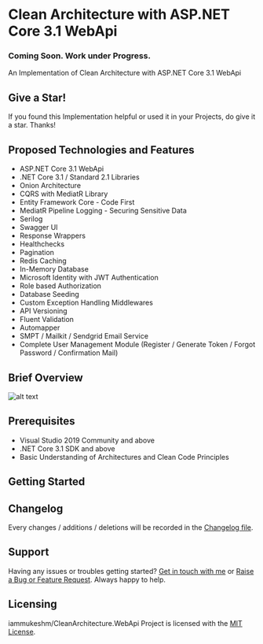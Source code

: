 # Clean Architecture with ASP.NET Core 3.1 WebApi
### Coming Soon. Work under Progress.
An Implementation of Clean Architecture with ASP.NET Core 3.1 WebApi

## Give a Star!
If you found this Implementation helpful or used it in your Projects, do give it a star. Thanks!

## Proposed Technologies and Features
- ASP.NET Core 3.1 WebApi
- .NET Core 3.1 / Standard 2.1 Libraries
- Onion Architecture
- CQRS with MediatR Library
- Entity Framework Core - Code First
- MediatR Pipeline Logging - Securing Sensitive Data
- Serilog
- Swagger UI
- Response Wrappers
- Healthchecks
- Pagination
- Redis Caching
- In-Memory Database
- Microsoft Identity with JWT Authentication
- Role based Authorization
- Database Seeding
- Custom Exception Handling Middlewares
- API Versioning
- Fluent Validation
- Automapper
- SMPT / Mailkit / Sendgrid Email Service
- Complete User Management Module (Register / Generate Token / Forgot Password / Confirmation Mail)

## Brief Overview
![alt text](https://www.codewithmukesh.com/wp-content/uploads/2020/06/Onion-Architecture-In-ASP.NET-Core.png)

## Prerequisites
- Visual Studio 2019 Community and above
- .NET Core 3.1 SDK and above
- Basic Understanding of Architectures and Clean Code Principles

## Getting Started

## Changelog
Every changes / additions / deletions will be recorded in the [Changelog file](https://github.com/iammukeshm/CleanArchitecture.WebApi/blob/master/CHANGELOG.md).

## Support
Having any issues or troubles getting started? [Get in touch with me](https://www.codewithmukesh.com/contact) or [Raise a Bug or Feature Request](https://github.com/iammukeshm/CleanArchitecture.WebApi/issues/new/choose). Always happy to help.

## Licensing
iammukeshm/CleanArchitecture.WebApi Project is licensed with the [MIT License](https://github.com/iammukeshm/CleanArchitecture.WebApi/blob/master/LICENSE).
